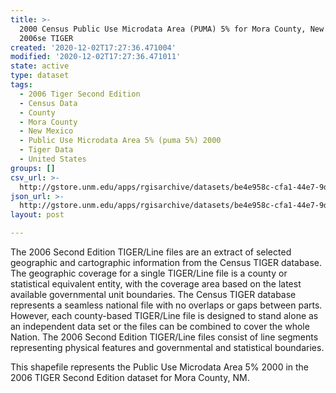 ```yaml
---
title: >-
  2000 Census Public Use Microdata Area (PUMA) 5% for Mora County, New Mexico,
  2006se TIGER
created: '2020-12-02T17:27:36.471004'
modified: '2020-12-02T17:27:36.471011'
state: active
type: dataset
tags:
  - 2006 Tiger Second Edition
  - Census Data
  - County
  - Mora County
  - New Mexico
  - Public Use Microdata Area 5% (puma 5%) 2000
  - Tiger Data
  - United States
groups: []
csv_url: >-
  http://gstore.unm.edu/apps/rgisarchive/datasets/be4e958c-cfa1-44e7-9ded-11c1d0dd7dbb/tgr2006se_mora_puma5.derived.csv
json_url: >-
  http://gstore.unm.edu/apps/rgisarchive/datasets/be4e958c-cfa1-44e7-9ded-11c1d0dd7dbb/tgr2006se_mora_puma5.derived.json
layout: post

---
```

The 2006 Second Edition TIGER/Line files are an extract of selected geographic and cartographic information from the Census TIGER database.  The geographic coverage for a single TIGER/Line file is a county or statistical equivalent entity, with the coverage area based on the latest available governmental unit boundaries. The Census TIGER database represents a seamless national file with no overlaps or gaps between parts.  However, each county-based TIGER/Line file is designed to stand alone as an independent data set or the files can be combined to cover the whole Nation.  The 2006 Second Edition  TIGER/Line files consist of line segments representing physical features and governmental and statistical boundaries.  

This shapefile represents the Public Use Microdata Area 5% 2000 in the 2006 TIGER Second Edition dataset for Mora County, NM.
